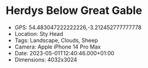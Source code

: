 # Herdys Below Great Gable

- GPS: 54.483047222222226,-3.212452777777778
- Location: Sty Head
- Tags: Landscape, Clouds, Sheep
- Camera: Apple iPhone 14 Pro Max
- Date: 2023-05-01T12:40:46.000+01:00
- Dimensions: 4032x3024
